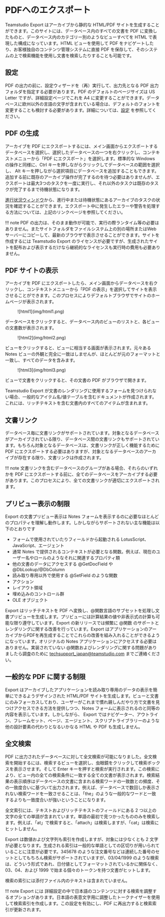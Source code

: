 # PDFへのエクスポート

Teamstudio Export はアーカイブから静的な HTML/PDF サイトを生成することができます。このサイトには、データベース内のすべての文書を PDF に変換したものと、データベース内のカテゴリー別のようなビューすべてを HTML で表現した構成になっています。HTML ビューを使用して PDF をナビゲートしたり、お客様独自のコンテンツ管理システムに直接 PDF を保存して、そのシステムの上で検索機能を使用し文書を検索したりすることも可能です。

## 設定
PDF の出力の前に、設定ウィザードを（再）実行して、出力先となる PDF 出力フォルダを指定する必要があります。PDF のデフォルトのページサイズは US Letter ですが、詳細設定ページでこれを A4 に変更することができます。データベースに欧州以外の言語の文字が含まれている場合は、デフォルトのフォントを変更することも検討する必要があります。詳細については、[設定](configuration.md) を参照してください。

## PDF の生成
アーカイブを PDF にエクスポートするには、メイン画面からエクスポートするデータベースを選択し、選択したデータベースの一つを右クリックし、コンテキストメニューから「PDF にエクスポート」を選択します。標準的な Windows の操作と同様に、Ctrl キーを押しながらクリックしてデータベースの範囲を選択し、 Alt キーを押しながら選択項目にデータベースを追加することもできます。追加する前に既存のアーカイブ操作が完了するのを待つ必要はありませんが、エクスポートは最大3つのタスクを一度に実行し、それ以外のタスクは既存のタスクが完了するまで待機状態になります。

[進行状況ウィンドウ](progress.md)から、進行中または待機状態にあるアーカイブのタスクの状況を確認することができます。エクスポート中に発生したエラーや警告を処理する方法については、上記のリンクページを参照してください。

!!! note
    PDF の出力は、そのまま動作が可能で、実行の際ランタイム等の必要はありません。またサイトフォルダをファイルシステム上の別の場所またはWebサーバーにコピーして、最新のブラウザで表示させることができます。サイトを作成するには Teamstudio Export のライセンスが必要ですが、生成されたサイトを配布および表示するだけなら継続的なライセンスも実行時の費用も必要ありません。
    
## PDF サイトの表示
アーカイブを PDF にエクスポートしたら、メイン画面からデータベースを右クリックし、コンテキストメニューから「PDF の表示」を選択してサイトを表示させることができます。このプロセスによりデフォルトブラウザでサイトのホームページが表示されます。

<figure markdown="1">
  ![html1](img/html1.png)
</figure>

データベースをクリックすると、データベース内のビューのリストと、各ビューの文書数が表示されます。

<figure markdown="1">
   ![html2](img/html2.png)
</figure>

ビューをクリックすると、ビューに相当する画面が表示されます。元々ある Notes ビューの外観と完全に一致はしませんが、ほとんどが元のフォーマットと一致し、すべてのデータを含みます。

<figure markdown="1">
  ![html3](img/html3.png)
</figure>

ビューで文書をクリックすると、その文書の PDF がブラウザで開きます。

Teamstudio Export が文書のレンダリングに使用するフォームを見つけられない場合、一般的なアイテム名/値テーブルを含むドキュメントが作成されます。これには、リッチテキストを含む文書内のすべてのアイテムが含まれます。

## 文書リンク
データベース毎に文書リンクがサポートされています。対象となるデータベースがアーカイブされている限り、データベース間の文書リンクもサポートされています。もちろん対象となるデータベースは、文書リンクが正しく機能するために PDF にエクスポートする必要はありますが、対象となるデータベースのアーカイブが存在する限り、文書リンクは作成されます。

!!! note
    文書リンクを含むデータベースのグループがある場合、それらのいずれかを PDF にエクスポートする前に、全てのデータベースをアーカイブする必要があります。このプロセスにより、全ての文書リンクが適切にエクスポートされます。
    
## プリビュー表示の制限
Export の文書プリビュー表示は Notes フォームを表示するのに必要なほとんどのプロパティを理解し動作します。しかしながらサポートされない主な機能は以下のとおりです

* フォームで使用されていたりフィールドから起動される LotusScript、JavaScript、エージェント
* 通常 Notes で提供されるコンテキストが必要となる関数。例えば、現在のユーザー名やロールのようなそれに関連するプロパティ類
* 他の文書のデータにアクセスする @GetDocField や @DbLookup/@DbColumn
* 読み取り専用以外で使用する @SetField のような関数
* アクション
* レイアウト領域
* 埋め込みのコントロール群
* OLE オブジェクト

Export はリッチテキストを PDF へ変換し、@関数言語のサブセットを処理し文書プリビューを生成します。プリビューには計算結果の値や非表示式の計算も可能な限り遵守しています。Export の新リリースでは頻繁に @関数 のサポートとレンダリングに関する改善を行っています。Export はアプリケーションのアーカイブからPDFを再生成することでこれらの改善を組み入れることができるようになっています。オリジナルの Notes アプリケーションにアクセスする必要はありません。実装されていない @関数およびレンダリングに関する問題がありましたら調査のために [techsupport_japan@teamstudio.com](mailto:techsupport_japan@teamstudio.com) までご連絡ください。

## 一般的な PDF に関する制限
Export はアーカイブしたアプリケーションを読み取り専用のデータの表示を簡単にできるようデザインされた HTML/PDF サイトを生成します。ビューと文書にのみフォーカスしており、ユーザーがこれまで慣れ親しんだやり方で文書を見つけアクセスできる方法を提供しつつ、Notes フォームに表示されるのと同等の内容を表示しています。しかしながら、 Export ではナビゲーター、アウトライン、フレームセット、ページ、エージェント、スクリプトライブラリーのような他の設計要素の代わりとなるいかなる HTML や PDF も生成しません。

## 全文検索
PDF に出力されたデータベースに対して全文検索が可能になりました。全文検索を開始するには、検索するビューを選択し、虫眼鏡をクリックして検索ボックスを表示させます。そして Enter キーを押すと検索が実行されます。この検索により、ビュー内の全ての検索条件に一致する全ての文書が表示されます。検索結果の表示順序はデータベースの文書に含まれる検索ワードの一致数との頻度、その一致度合いに基づいて出力されます。例えば、データベースで数回しか表示されない検索ワードを一致させることは、「the」のような一般的なワードと一致するよりも一致度合いが強いということになります。

全文索引には、テキストおよびリッチテキストのフィールドにある 2 つ以上の文字の全ての単語が含まれています。単語の最初で見つかったもののみを検索します。例えば、「at」で検索すると、「attach」は検索しますが、「cat」は検索にヒットしません。

Export は数値および文字列も索引を作成しますが、対象には少なくとも 2  文字が必要となります。生成される索引は一般的な単語としての区切りが用いられていることに注意が必要です。345678 のような注文番号などは連続した番号のセットとしてもちろん検索がサポートされていますが、03/04/1999 のような検索は、どういう形式であれ、日付値としてフォーマットされているかに関係なく、03、04、および 1999 で始まる個々のトークンを持つ文書がヒットします。

検索の索引には添付ファイル内のテキストは含まれていません。

!!! note
    Export には 詳細設定の中で日本語のコンテンツに対する検索を調整するオプションがあります。日本語の表意文字用に調整したトークナイザーを使用して検索索引を作成します。この設定を有効にし、PDF に再出力すると検索索引が更新されます。
